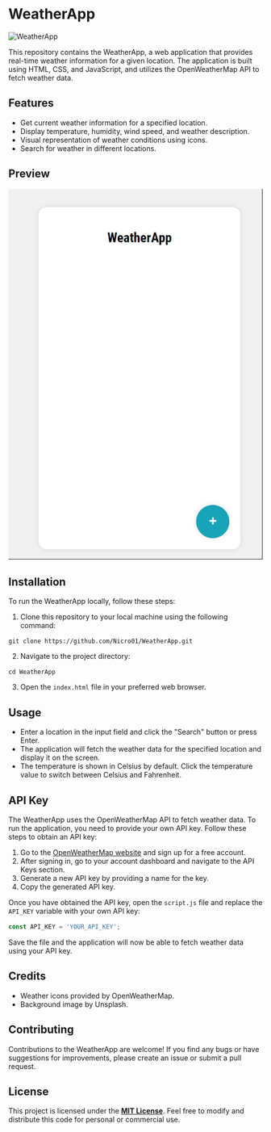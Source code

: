 # WeatherApp

![WeatherApp](https://github.com/Nicro01/WeatherApp/blob/main/assets/weatherapp.png)

This repository contains the WeatherApp, a web application that provides real-time weather information for a given location. The application is built using HTML, CSS, and JavaScript, and utilizes the OpenWeatherMap API to fetch weather data.

## Features

- Get current weather information for a specified location.
- Display temperature, humidity, wind speed, and weather description.
- Visual representation of weather conditions using icons.
- Search for weather in different locations.

## Preview

![WeatherApp Preview](https://github.com/Nicro01/WeatherApp/blob/main/assets/preview.gif)

## Installation

To run the WeatherApp locally, follow these steps:

1. Clone this repository to your local machine using the following command:
```
git clone https://github.com/Nicro01/WeatherApp.git
```

2. Navigate to the project directory:

```
cd WeatherApp
```

3. Open the `index.html` file in your preferred web browser.

## Usage

- Enter a location in the input field and click the "Search" button or press Enter.
- The application will fetch the weather data for the specified location and display it on the screen.
- The temperature is shown in Celsius by default. Click the temperature value to switch between Celsius and Fahrenheit.

## API Key

The WeatherApp uses the OpenWeatherMap API to fetch weather data. To run the application, you need to provide your own API key. Follow these steps to obtain an API key:

1. Go to the [OpenWeatherMap website](https://openweathermap.org/) and sign up for a free account.
2. After signing in, go to your account dashboard and navigate to the API Keys section.
3. Generate a new API key by providing a name for the key.
4. Copy the generated API key.

Once you have obtained the API key, open the `script.js` file and replace the `API_KEY` variable with your own API key:

```javascript
const API_KEY = 'YOUR_API_KEY';
```
Save the file and the application will now be able to fetch weather data using your API key.

## Credits
- Weather icons provided by OpenWeatherMap.
- Background image by Unsplash.

## Contributing
Contributions to the WeatherApp are welcome! If you find any bugs or have suggestions for improvements, please create an issue or submit a pull request.

## License
This project is licensed under the **[MIT License](https://github.com/Nicro01/WeatherApp/blob/main/LICENSE)**. Feel free to modify and distribute this code for personal or commercial use.
